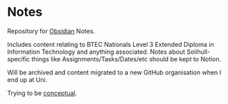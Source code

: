 # Notes

Repository for [Obsidian](https://obsidian.md/) Notes.

Includes content relating to BTEC Nationals Level 3 Extended Diploma in Information Technology and anything associated. 
Notes about Solihull-specific things like Assignments/Tasks/Dates/etc should be kept to Notion.

Will be archived and content migrated to a new GitHub organisation when I end up at Uni.

Trying to be [conceptual](https://youtu.be/MYJsGksojms). 
